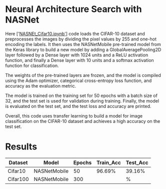 # Neural Architecture Search with NASNet

Here ['[NASNEt_Cifar10.ipynb'](https://github.com/ilyas4225/NASNet/blob/main/NASNEt_Cifar10.ipynb)] code loads the CIFAR-10 dataset and preprocesses the images by dividing the pixel values by 255 and one-hot encoding the labels. It then uses the NASNetMobile pre-trained model from the Keras library to build a new model by adding a GlobalAveragePooling2D layer followed by a Dense layer with 1024 units and a ReLU activation function, and finally a Dense layer with 10 units and a softmax activation function for classification.

The weights of the pre-trained layers are frozen, and the model is compiled using the Adam optimizer, categorical cross-entropy loss function, and accuracy as the evaluation metric.

The model is trained on the training set for 50 epochs with a batch size of 32, and the test set is used for validation during training. Finally, the model is evaluated on the test set, and the test loss and accuracy are printed.

Overall, this code uses transfer learning to build a model for image classification on the CIFAR-10 dataset and achieves a high accuracy on the test set.
# Results

| Dataset  |Model         | Epochs|Train_Acc|Test_Acc|
|----------|--------------|-------|---------|-------|
| Cifar10  | NASNetMobile |50     | 96.69% | 39.16% |
| Cifar100 | NASNetMobile |300    |       |  % |
